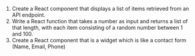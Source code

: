 1. Create a React component that displays a list of items retrieved from an API endpoint.
2. Write a React function that takes a number as input and returns a list of that length, with each item consisting of a random number between 1 and 100.
3. Create a React component that is a widget which is like a contact form (Name, Email, Phone)